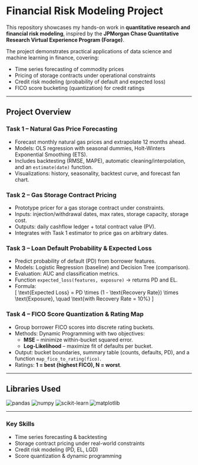 # Financial Risk Modeling Project

This repository showcases my hands-on work in **quantitative research and financial risk modeling**, inspired by the **JPMorgan Chase Quantitative Research Virtual Experience Program (Forage)**.  

The project demonstrates practical applications of data science and machine learning in finance, covering:
- Time series forecasting of commodity prices  
- Pricing of storage contracts under operational constraints  
- Credit risk modeling (probability of default and expected loss)  
- FICO score bucketing (quantization) for credit ratings  

---

## Project Overview

### Task 1 – Natural Gas Price Forecasting
- Forecast monthly natural gas prices and extrapolate 12 months ahead.  
- Models: OLS regression with seasonal dummies, Holt-Winters Exponential Smoothing (ETS).  
- Includes backtesting (RMSE, MAPE), automatic cleaning/interpolation, and an `estimate(date)` function.  
- Visualizations: history, seasonality, backtest curve, and forecast fan chart.  

### Task 2 – Gas Storage Contract Pricing
- Prototype pricer for a gas storage contract under constraints.  
- Inputs: injection/withdrawal dates, max rates, storage capacity, storage cost.  
- Outputs: daily cashflow ledger + total contract value (PV).  
- Integrates with Task 1 estimator to price gas on arbitrary dates.  

### Task 3 – Loan Default Probability & Expected Loss
- Predict probability of default (PD) from borrower features.  
- Models: Logistic Regression (baseline) and Decision Tree (comparison).  
- Evaluation: AUC and classification metrics.  
- Function `expected_loss(features, exposure)` → returns PD and EL.  
- Formula:  
  \[
  \text{Expected Loss} = PD \times (1 - \text{Recovery Rate}) \times \text{Exposure}, \quad \text{with Recovery Rate = 10%}
  \]  

### Task 4 – FICO Score Quantization & Rating Map
- Group borrower FICO scores into discrete rating buckets.  
- Methods: Dynamic Programming with two objectives:  
  - **MSE** – minimize within-bucket squared error.  
  - **Log-Likelihood** – maximize fit of defaults per bucket.  
- Output: bucket boundaries, summary table (counts, defaults, PD), and a function `map_fico_to_rating(fico)`.  
- Ratings: **1 = best (highest FICO), N = worst**.  

---

## Libraries Used  

<p align="left">
  <img src="https://img.shields.io/badge/Pandas-150458?style=for-the-badge&logo=pandas&logoColor=white" alt="pandas"/>
  <img src="https://img.shields.io/badge/NumPy-013243?style=for-the-badge&logo=numpy&logoColor=white" alt="numpy"/>
  <img src="https://img.shields.io/badge/scikit--learn-F7931E?style=for-the-badge&logo=scikit-learn&logoColor=white" alt="scikit-learn"/>
  <img src="https://img.shields.io/badge/Matplotlib-11557c?style=for-the-badge&logo=plotly&logoColor=white" alt="matplotlib"/>
</p>

---

### Key Skills
- Time series forecasting & backtesting
- Storage contract pricing under real-world constraints
- Credit risk modeling (PD, EL, LGD)
- Score quantization & dynamic programming
